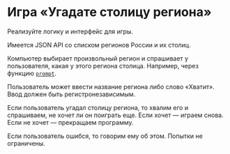 # Игра «Угадате столицу региона»
Реализуйте логику и интерфейс для игры.

Имеется JSON API со списком регионов России и их столиц.

Компьютер выбирает произвольный регион и спрашивает у пользователя, какая у этого региона столица. Например, через функцию [`prompt`](https://developer.mozilla.org/ru/docs/Web/API/Window/prompt).

Пользователь может ввести название региона либо слово «Хватит». Ввод должен быть регистронезависимым.

Если пользователь угадал столицу региона, то хвалим его и спрашиваем, не хочет ли он поиграть еще. Если хочет — играем снова. Если не хочет — прекращаем программу.

Если пользователь ошибся, то говорим ему об этом. Попытки не ограничены.
